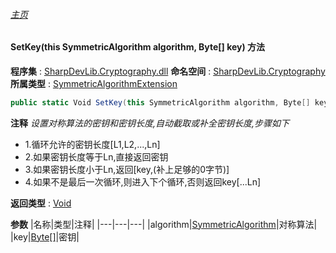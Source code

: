 ###### [主页](./Index.md "主页")
#### SetKey(this SymmetricAlgorithm algorithm, Byte[] key) 方法
**程序集** : [SharpDevLib.Cryptography.dll](./SharpDevLib.Cryptography.assembly.md "SharpDevLib.Cryptography.dll")
**命名空间** : [SharpDevLib.Cryptography](./SharpDevLib.Cryptography.namespace.md "SharpDevLib.Cryptography")
**所属类型** : [SymmetricAlgorithmExtension](./SharpDevLib.Cryptography.SymmetricAlgorithmExtension.md "SymmetricAlgorithmExtension")
``` csharp
public static Void SetKey(this SymmetricAlgorithm algorithm, Byte[] key)
```
**注释**
*设置对称算法的密钥和密钥长度,自动截取或补全密钥长度,步骤如下*
* 1.循环允许的密钥长度[L1,L2,...,Ln]
* 2.如果密钥长度等于Ln,直接返回密钥
* 3.如果密钥长度小于Ln,返回[key,(补上足够的0字节)]
* 4.如果不是最后一次循环,则进入下个循环,否则返回key[...Ln]

**返回类型** : [Void](https://learn.microsoft.com/en-us/dotnet/api/system.void "Void")

**参数**
|名称|类型|注释|
|---|---|---|
|algorithm|[SymmetricAlgorithm](https://learn.microsoft.com/en-us/dotnet/api/system.security.cryptography.symmetricalgorithm "SymmetricAlgorithm")|对称算法|
|key|[Byte\[\]](https://learn.microsoft.com/en-us/dotnet/api/system.byte[] "Byte\[\]")|密钥|

